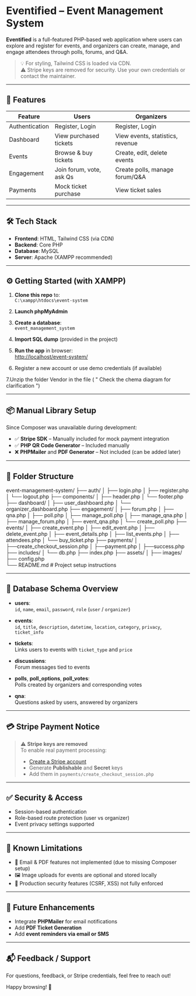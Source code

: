 #  Eventified – Event Management System

**Eventified** is a full-featured PHP-based web application where users can explore and register for events, and organizers can create, manage, and engage attendees through polls, forums, and Q&A.

> 💡 For styling, Tailwind CSS is loaded via CDN.  
> ⚠️ Stripe keys are removed for security. Use your own credentials or contact the maintainer.

---

## 🚀 Features

| Feature        | Users                        | Organizers                                   |
|----------------|------------------------------|-----------------------------------------------|
| Authentication | Register, Login              | Register, Login                               |
| Dashboard      | View purchased tickets       | View events, statistics, revenue              |
| Events         | Browse & buy tickets         | Create, edit, delete events                   |
| Engagement     | Join forum, vote, ask Qs     | Create polls, manage forum/Q&A                |
| Payments       | Mock ticket purchase         | View ticket sales                             |

---

## 🛠 Tech Stack

- **Frontend**: HTML, Tailwind CSS (via CDN)  
- **Backend**: Core PHP  
- **Database**: MySQL  
- **Server**: Apache (XAMPP recommended)

---

## ⚙️ Getting Started (with XAMPP)

1. **Clone this repo** to:  
   `C:\xampp\htdocs\event-system`

2. **Launch phpMyAdmin**

3. **Create a database**:  
   `event_management_system`

4. **Import SQL dump** (provided in the project)

5. **Run the app** in browser:  
   [http://localhost/event-system/](http://localhost/event-system/)

6. Register a new account or use demo credentials (if available)

7.Unzip the folder Vendor in the file ( " Check the chema diagram for clarification ")

---

## 📦 Manual Library Setup

Since Composer was unavailable during development:

- ✅ **Stripe SDK** – Manually included for mock payment integration  
- ✅ **PHP QR Code Generator** – Included manually  
- ❌ **PHPMailer** and **PDF Generator** – Not included (can be added later)

---

## 📁 Folder Structure

event-management-system/
├── auth/
│   ├── login.php
│   ├── register.php
│   └── logout.php
├── components/
│   ├── header.php
│   └── footer.php
├── dashboard/
│   ├── user_dashboard.php
│   └── organizer_dashboard.php
├── engagement/
│   ├── forum.php
│   ├── qna.php
│   ├── poll.php
│   ├── manage_poll.php
│   ├── manage_qna.php
│   ├── manage_forum.php
│   ├── event_qna.php
│   └── create_poll.php
├── events/
│   ├── create_event.php
│   ├── edit_event.php
│   ├── delete_event.php
│   ├── event_details.php
│   ├── list_events.php
│   ├── attendees.php
│   └── buy_ticket.php
├── payments/
│   ├──create_checkout_session.php
│   ├──payment.php
│   ├──success.php
├── includes/
│   └── db.php
├── index.php
├── assets/ 
│   ├── images/     
├── config.php  
└── README.md         # Project setup instructions



---

## 🧱 Database Schema Overview

- **users**:  
  `id`, `name`, `email`, `password`, `role` (`user` / `organizer`)

- **events**:  
  `id`, `title`, `description`, `datetime`, `location`, `category`, `privacy`, `ticket_info`

- **tickets**:  
  Links users to events with `ticket_type` and `price`

- **discussions**:  
  Forum messages tied to events

- **polls**, **poll_options**, **poll_votes**:  
  Polls created by organizers and corresponding votes

- **qna**:  
  Questions asked by users, answered by organizers

---

## 💳 Stripe Payment Notice

> ⚠️ **Stripe keys are removed**  
> To enable real payment processing:
> - [Create a Stripe account](https://dashboard.stripe.com/register)
> - Generate **Publishable** and **Secret** keys
> - Add them in `payments/create_checkout_session.php`

---

## ✅ Security & Access

- Session-based authentication
- Role-based route protection (user vs organizer)
- Event privacy settings supported

---

## 📌 Known Limitations

- 📧 Email & PDF features not implemented (due to missing Composer setup)
- 🖼 Image uploads for events are optional and stored locally
- 🔐 Production security features (CSRF, XSS) not fully enforced

---

## 🎯 Future Enhancements

- Integrate **PHPMailer** for email notifications  
- Add **PDF Ticket Generation**  
- Add **event reminders via email or SMS**

---

## 📬 Feedback / Support

For questions, feedback, or Stripe credentials, feel free to reach out!

Happy browsing! 🚀
